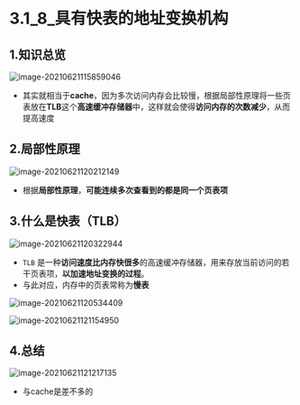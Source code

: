 # 3.1_8_具有快表的地址变换机构

## 1.知识总览

![image-20210621115859046](https://tuchuang-01.oss-cn-beijing.aliyuncs.com/img/image-20210621115859046.png)

- 其实就相当于**cache**，因为多次访问内存会比较慢，根据局部性原理将一些页表放在**TLB**这个**高速缓冲存储器**中，这样就会使得**访问内存的次数减少**，从而提高速度

## 2.局部性原理

![image-20210621120212149](https://tuchuang-01.oss-cn-beijing.aliyuncs.com/img/image-20210621120212149.png)

- 根据**局部性原理**，**可能连续多次查看到的都是同一个页表项**

## 3.什么是快表（TLB）

![image-20210621120322944](https://tuchuang-01.oss-cn-beijing.aliyuncs.com/img/image-20210621120322944.png)

- `TLB` 是一种**访问速度比内存快很多**的高速缓冲存储器，用来存放当前访问的若干页表项，**以加速地址变换的过程**。
- 与此对应，内存中的页表常称为**慢表**

![image-20210621120534409](https://tuchuang-01.oss-cn-beijing.aliyuncs.com/img/image-20210621120534409.png)

![image-20210621121154950](https://tuchuang-01.oss-cn-beijing.aliyuncs.com/img/image-20210621121154950.png)

## 4.总结

![image-20210621121217135](https://tuchuang-01.oss-cn-beijing.aliyuncs.com/img/image-20210621121217135.png)

- 与cache是差不多的